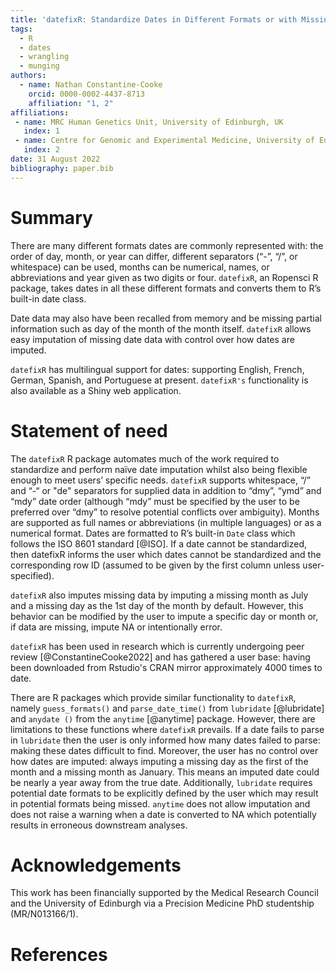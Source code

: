```yaml
---
title: 'datefixR: Standardize Dates in Different Formats or with Missing Data'
tags:
  - R
  - dates
  - wrangling
  - munging
authors:
  - name: Nathan Constantine-Cooke
    orcid: 0000-0002-4437-8713
    affiliation: "1, 2"
affiliations:
 - name: MRC Human Genetics Unit, University of Edinburgh, UK
   index: 1
 - name: Centre for Genomic and Experimental Medicine, University of Edinburgh, UK
   index: 2
date: 31 August 2022
bibliography: paper.bib
---
```


# Summary

There are many different formats dates are commonly represented with: the order
of day, month, or year can differ, different separators (“-”, “/”, or
whitespace) can be used, months can be numerical, names, or abbreviations and
year given as two digits or four. `datefixR`, an Ropensci R package, takes dates
in all these different formats and converts them to R’s built-in date class.

Date data may also have been recalled from memory and be missing partial
information such as day of the month of the month itself. `datefixR` allows easy
imputation of missing date data with control over how dates are imputed. 

`datefixR` has multilingual support for dates: supporting English, French,
German, Spanish, and Portuguese at present. `datefixR's` functionality is also
available as a Shiny web application.

# Statement of need

The `datefixR` R package automates much of the work required to standardize and
perform naïve date imputation whilst also being flexible enough to meet users’
specific needs.  `datefixR` supports whitespace, “/” and “-“ or "de" separators
for supplied data in addition to “dmy”, “ymd” and “mdy” date order (although
“mdy” must be specified by the user to be preferred over “dmy” to resolve
potential conflicts over ambiguity). Months are supported as full
names or abbreviations (in multiple languages) or as a numerical format.
Dates are formatted to R’s built-in `Date` class which follows the ISO 8601
standard [@ISO]. If a date cannot be standardized, then datefixR informs the
user which dates cannot be standardized and the corresponding row ID (assumed to
be given by the first column unless user-specified). 

`datefixR` also imputes missing data by imputing a missing month as July
and a missing day as the 1st day of the month by default. However, this behavior
can be modified by the user to impute a specific day or month or, if data are
missing, impute NA or intentionally error.

`datefixR` has been used in research which is currently undergoing peer review
[@ConstantineCooke2022] and has gathered a user base: having been downloaded
from Rstudio's CRAN mirror approximately 4000 times to date. 

There are R packages which provide similar functionality to `datefixR`, namely
`guess_formats()` and `parse_date_time()` from `lubridate` [@lubridate] and
`anydate ()` from the `anytime` [@anytime] package. However, there are
limitations to these functions where `datefixR` prevails. If a date fails to
parse in `lubridate` then the user is only informed how many dates failed to
parse: making these dates difficult to find. Moreover, the user has no control
over how dates are imputed: always imputing a missing day as the first of the
month and a missing month as January. This means an imputed date could be nearly
a year away from the true date. Additionally, `lubridate` requires potential
date formats to be explicitly defined by the user which may result in potential
formats being missed. `anytime` does not allow imputation and does not raise a
warning when a date is converted to NA which potentially results in erroneous
downstream analyses.      

# Acknowledgements

This work has been financially supported by the Medical Research Council and the
University of Edinburgh via a Precision Medicine PhD studentship (MR/N013166/1).

# References
